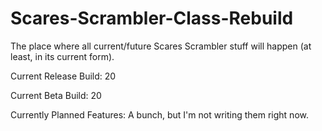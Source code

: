 # Scares-Scrambler-Class-Rebuild
The place where all current/future Scares Scrambler stuff will happen (at least, in its current form).

Current Release Build: 20

Current Beta Build: 20

Currently Planned Features: A bunch, but I'm not writing them right now.
